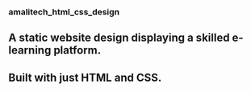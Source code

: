 ### amalitech_html_css_design

## A static website design displaying a skilled e-learning platform.

## Built with just HTML and CSS.
